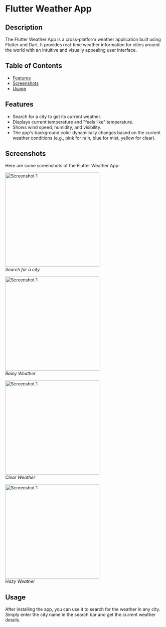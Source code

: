 # Flutter Weather App

## Description

The Flutter Weather App is a cross-platform weather application built using Flutter and Dart. It provides real-time weather information for cities around the world with an intuitive and visually appealing user interface.

## Table of Contents

- [Features](#features)
- [Screenshots](#screenshots)
- [Usage](#usage)

## Features

- Search for a city to get its current weather.
- Displays current temperature and "feels like" temperature.
- Shows wind speed, humidity, and visibility.
- The app's background color dynamically changes based on the current weather conditions (e.g., pink for rain, blue for mist, yellow for clear).

## Screenshots

Here are some screenshots of the Flutter Weather App:

<img src="https://github.com/user-attachments/assets/85851371-59d8-4ec5-ac1b-cf191179b141" alt="Screenshot 1" width="300"/> </br>
*Search for a city*

<img src="https://github.com/user-attachments/assets/df16541c-25c2-4e06-a0c2-a27cc3815ed3" alt="Screenshot 1" width="300"/> </br>
*Rainy Weather*

<img src="https://github.com/user-attachments/assets/b10bbc8c-dd90-492a-ba99-eb7e0f56317f" alt="Screenshot 1" width="300"/> </br>
*Clear Weather*

<img src="https://github.com/user-attachments/assets/11870ff9-8aca-433b-961c-49a374a5ec31" alt="Screenshot 1" width="300"/> </br>
*Hazy Weather*


## Usage

After installing the app, you can use it to search for the weather in any city. Simply enter the city name in the search bar and get the current weather details.
